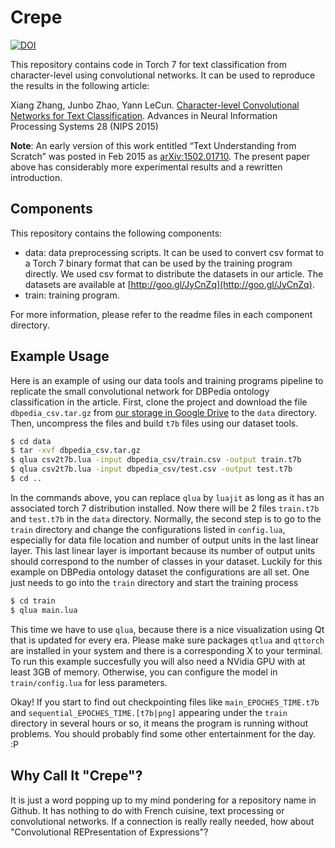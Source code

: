 # Crepe
[![DOI](https://zenodo.org/badge/12639/zhangxiangxiao/Crepe.svg)](http://dx.doi.org/10.5281/zenodo.17308)

This repository contains code in Torch 7 for text classification from character-level using convolutional networks. It can be used to reproduce the results in the following article:

Xiang Zhang, Junbo Zhao, Yann LeCun. [Character-level Convolutional Networks for Text Classification](http://arxiv.org/abs/1509.01626). Advances in Neural Information Processing Systems 28 (NIPS 2015)

**Note**: An early version of this work entitled “Text Understanding from Scratch” was posted in Feb 2015 as [arXiv:1502.01710](http://arxiv.org/abs/1502.01710). The present paper above has considerably more experimental results and a rewritten introduction.

## Components

This repository contains the following components:

* data: data preprocessing scripts. It can be used to convert csv format to a Torch 7 binary format that can be used by the training program directly. We used csv format to distribute the datasets in our article. The datasets are available at [http://goo.gl/JyCnZq](http://goo.gl/JyCnZq).
* train: training program.

For more information, please refer to the readme files in each component directory.

## Example Usage

Here is an example of using our data tools and training programs pipeline to replicate the small convolutional network for DBPedia ontology classification in the article. First, clone the project and download the file `dbpedia_csv.tar.gz` from [our storage in Google Drive](http://goo.gl/JyCnZq) to the `data` directory. Then, uncompress the files and build `t7b` files using our dataset tools.
```sh
$ cd data
$ tar -xvf dbpedia_csv.tar.gz
$ qlua csv2t7b.lua -input dbpedia_csv/train.csv -output train.t7b
$ qlua csv2t7b.lua -input dbpedia_csv/test.csv -output test.t7b
$ cd ..
```

In the commands above, you can replace `qlua` by `luajit` as long as it has an associated torch 7 distribution installed. Now there will be 2 files `train.t7b` and `test.t7b` in the `data` directory. Normally, the second step is to go to the `train` directory and change the configurations listed in `config.lua`, especially for data file location and number of output units in the last linear layer. This last linear layer is important because its number of output units should correspond to the number of classes in your dataset. Luckily for this example on DBPedia ontology dataset the configurations are all set. One just needs to go into the `train` directory and start the training process
```sh
$ cd train
$ qlua main.lua
```

This time we have to use `qlua`, because there is a nice visualization using Qt that is updated for every era. Please make sure packages `qtlua` and `qttorch` are installed in your system and there is a corresponding X to your terminal. To run this example succesfully you will also need a NVidia GPU with at least 3GB of memory. Otherwise, you can configure the model in `train/config.lua` for less parameters.

Okay! If you start to find out checkpointing files like `main_EPOCHES_TIME.t7b` and `sequential_EPOCHES_TIME.[t7b|png]` appearing under the `train` directory in several hours or so, it means the program is running without problems. You should probably find some other entertainment for the day. :P

## Why Call It "Crepe"?

It is just a word popping up to my mind pondering for a repository name in Github. It has nothing to do with French cuisine, text processing or convolutional networks. If a connection is really really needed, how about "Convolutional REPresentation of Expressions"?
